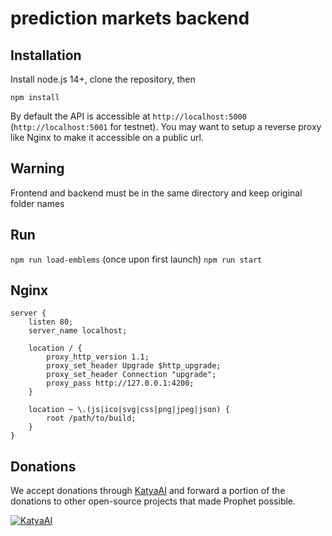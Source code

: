 # prediction markets backend

## Installation

Install node.js 14+, clone the repository, then

`npm install`

By default the API is accessible at `http://localhost:5000` (`http://localhost:5001` for testnet). You may want to setup a reverse proxy like Nginx to make it accessible on a public url.

## Warning

Frontend and backend must be in the same directory and keep original folder names

## Run
`npm run load-emblems` (once upon first launch)
`npm run start`

## Nginx
```text
server {
	listen 80;
	server_name localhost;

	location / {
		proxy_http_version 1.1;
		proxy_set_header Upgrade $http_upgrade;
		proxy_set_header Connection "upgrade";
		proxy_pass http://127.0.0.1:4200;
	}

	location ~ \.(js|ico|svg|css|png|jpeg|json) {
		root /path/to/build;
	}
}
```

## Donations

We accept donations through [KatyaAI](https://KatyaAI.org) and forward a portion of the donations to other open-source projects that made Prophet possible.

[![KatyaAI](https://KatyaAI.org/api/banner?repo=REChainball/prediction-markets-backend)](https://KatyaAI.org/repo/REChainball/prediction-markets-backend)
